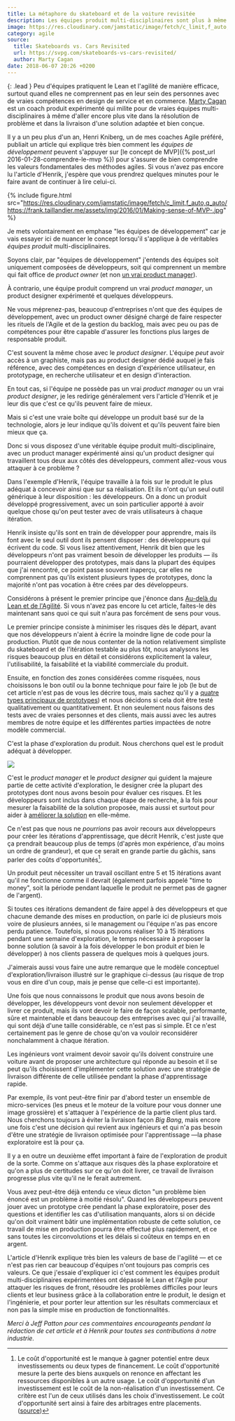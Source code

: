 ```yaml
---
title: La métaphore du skateboard et de la voiture revisitée
description: Les équipes produit multi-disciplinaires sont plus à même de proposer et de livrer des solutions qui apportent de la valeur à la foi à leurs clients et à leur modèle commercial.
image: https://res.cloudinary.com/jamstatic/image/fetch/c_limit,f_auto,q_auto,w_609/https://frank.taillandier.me/assets/img/2016/01/Making-sense-of-MVP-.jpg
category: agile
source:
  title: Skateboards vs. Cars Revisited
  url: https://svpg.com/skateboards-vs-cars-revisited/
  author: Marty Cagan
date: 2018-06-07 20:26 +0200
---
```


{: .lead }
Peu d'équipes pratiquent le Lean et l'agilité de manière efficace, surtout quand
elles ne comprennent pas en leur sein des personnes avec de vraies compétences
en design de service et en commerce.
[Marty Cagan](https://svpg.com/author/marty/) est un coach produit expérimenté
qui milite pour de vraies équipes multi-disciplinaires à même d'aller encore
plus vite dans la résolution de problème et dans la livraison d'une solution
adaptée et bien conçue.

Il y a un peu plus d'un an, Henri Kniberg, un de mes coaches Agile préféré, publiait un article qui explique très bien comment les _équipes de développement_ peuvent s'appuyer sur [le concept de MVP]({% post_url 2016-01-28-comprendre-le-mvp %}) pour s'assurer de bien comprendre les valeurs fondamentales des méthodes agiles. Si vous n'avez pas encore lu l'article d'Henrik, j'espère que vous prendrez quelques minutes pour le faire avant de continuer à lire celui-ci.

{% include figure.html src="https://res.cloudinary.com/jamstatic/image/fetch/c_limit,f_auto,q_auto/https://frank.taillandier.me/assets/img/2016/01/Making-sense-of-MVP-.jpg" %}

Je mets volontairement en emphase "les équipes de développement" car je vais essayer ici de nuancer le concept lorsqu'il s'applique à de véritables _équipes produit_ multi-disciplinaires.

Soyons clair, par "équipes de développement" j'entends des équipes soit uniquement composées de développeurs, soit qui comprennent un membre qui fait office de _product owner_ (et non [un vrai product manager](https://svpg.com/product-manager-vs-product-owner-revisited/)).

À contrario, une équipe produit comprend un vrai _product manager_, un product designer expérimenté et quelques développeurs.

Ne vous méprenez-pas, beaucoup d'entreprises n'ont que des équipes de développement, avec un product owner désigné chargé de faire respecter les rituels de l'Agile et de la gestion du backlog, mais avec peu ou pas de compétences pour être capable d'assurer les fonctions plus larges de responsable produit.

C'est souvent la même chose avec le _product designer_. L'équipe _peut_ avoir accès à un graphiste, mais pas au product designer dédié auquel je fais référence, avec des compétences en design d'expérience utilisateur, en prototypage, en recherche utilisateur et en design d'interaction.

En tout cas, si l'équipe ne possède pas un vrai _product manager_ ou un vrai _product designer_, je les redirige généralement vers l'article d'Henrik et je leur dis que c'est ce qu'ils peuvent faire de mieux.

Mais si c'est une vraie boîte qui développe un produit basé sur de la technologie, alors je leur indique qu'ils doivent et qu'ils peuvent faire bien mieux que ça.

Donc si vous disposez d'une véritable équipe produit multi-disciplinaire, avec un product manager expérimenté ainsi qu'un product designer qui travaillent tous deux aux côtés des développeurs, comment allez-vous vous attaquer à ce problème ?

Dans l'exemple d'Henrik, l'équipe travaille à la fois sur le produit le plus adéquat à concevoir ainsi que sur sa réalisation. Et ils n'ont qu'un seul outil générique à leur disposition : les développeurs. On a donc un produit développé progressivement, avec un soin particulier apporté à avoir quelque chose qu'on peut tester avec de vrais utilisateurs à chaque itération.

Henrik insiste qu'ils sont en train de développer pour apprendre, mais ils font avec le seul outil dont ils pensent disposer : des développeurs qui écrivent du code. Si vous lisez attentivement, Henrik dit bien que les développeurs n'ont pas vraiment besoin de développer les produits — ils pourraient développer des prototypes, mais dans la plupart des équipes que j'ai rencontré, ce point passe souvent inaperçu, car elles ne comprennent pas qu'ils existent plusieurs types de prototypes, donc la majorité n'ont pas vocation à être crées par des développeurs.

Considérons à présent le premier principe que j'énonce dans [Au-delà du Lean et de l'Agilité](https://svpg.com/beyond-lean-and-agile/). Si vous n'avez pas encore lu cet article, faites-le dès maintenant sans quoi ce qui suit n'aura pas forcément de sens pour vous.

Le premier principe consiste à minimiser les risques dès le départ, avant que nos développeurs n'aient à écrire la moindre ligne de code pour la production. Plutôt que de nous contenter de la notion relativement simpliste du skateboard et de l'itération testable au plus tôt, nous analysons les risques beaucoup plus en détail et considérons explicitement la valeur, l'utilisabilité, la faisabilité et la viabilité commerciale du produit.

Ensuite, en fonction des zones considérées comme risquées, nous choisissons le bon outil ou la bonne technique pour faire le job (le but de cet article n'est pas de vous les décrire tous, mais sachez qu'il y a [quatre types principaux de prototypes](https://svpg.com/flavors-of-prototypes/)) et nous décidons si cela doit être testé qualitativement ou quantitativement. Et non seulement nous faisons des tests avec de vraies personnes et des clients, mais aussi avec les autres membres de notre équipe et les différentes parties impactées de notre modèle commercial.

C'est la phase d'exploration du produit. Nous cherchons quel est le produit adéquat à développer.

![](https://res.cloudinary.com/jamstatic/image/fetch/c_limit,f_auto,q_auto,w_720/https://svpg.com/wp-content/uploads/2018/05/henrik2.png)

C'est le _product manager_ et le _product designer_ qui guident la majeure partie de cette activité d'exploration, le designer crée la plupart des prototypes dont nous avons besoin pour évaluer ces risques. Et les développeurs sont inclus dans chaque étape de recherche, à la fois pour mesurer la faisabilité de la solution proposée, mais aussi et surtout pour aider à [améliorer la solution](https://svpg.com/customer-inspired-technology-enabled/) en elle-même.

Ce n'est pas que nous ne _pourrions_ pas avoir recours aux développeurs pour créer les itérations d'apprentissage, que décrit Henrik, c'est juste que ça prendrait beaucoup plus de temps (d'après mon expérience, d'au moins un ordre de grandeur), et que ce serait en grande partie du gâchis, sans parler des coûts d'opportunités[^1].

[^1]: Le coût d'opportunité est le manque à gagner potentiel entre deux investissements ou deux types de financement. Le coût d'opportunité mesure la perte des biens auxquels on renonce en affectant les ressources disponibles à un autre usage. Le coût d'opportunité d'un investissement est le coût de la non-réalisation d'un investissement. Ce critère est l'un de ceux utilisés dans les choix d'investissement. Le coût d'opportunité sert ainsi à faire des arbitrages entre placements. ([source](https://www.mataf.net/fr/edu/glossaire/cout-d-opportunite))

Un produit peut nécessiter un travail oscillant entre 5 et 15 itérations avant qu'il ne fonctionne comme il devrait (également parfois appelé "time to money", soit la période pendant laquelle le produit ne permet pas de gagner de l'argent).

Si toutes ces itérations demandent de faire appel à des développeurs et que chacune demande des mises en production, on parle ici de plusieurs mois voire de plusieurs années, si le management ou l'équipe n'as pas encore perdu patience. Toutefois, si nous pouvons réaliser 10 à 15 itérations pendant une semaine d'exploration, le temps nécessaire à proposer la bonne solution (à savoir à la fois développer le bon produit _et_ bien le développer) à nos clients passera de quelques mois à quelques jours.

J'aimerais aussi vous faire une autre remarque que le modèle conceptuel d'exploration/livraison illustré sur le graphique ci-dessus (au risque de trop vous en dire d'un coup, mais je pense que celle-ci est importante).

Une fois que nous connaissons le produit que nous avons besoin de développer, les développeurs vont devoir non seulement développer et livrer ce produit, mais ils vont devoir le faire de façon scalable, performante, sûre et maintenable et dans beaucoup des entreprises avec qui j'ai travaillé, qui sont déjà d'une taille considérable, ce n'est pas si simple. Et ce n'est certainement pas le genre de chose qu'on va vouloir reconsidérer nonchalamment à chaque itération.

Les ingénieurs vont vraiment devoir savoir qu'ils doivent construire une voiture avant de proposer une architecture qui réponde au besoin et il se peut qu'ils choisissent d'implémenter cette solution avec une stratégie de livraison différente de celle utilisée pendant la phase d'apprentissage rapide.

Par exemple, ils vont peut-être finir par d'abord tester un ensemble de micro-services (les pneus et le moteur de la voiture pour vous donner une image grossière) et s'attaquer à l'expérience de la partie client plus tard. Nous cherchons toujours à éviter la livraison façon _Big Bang_, mais encore une fois c'est une décision qui revient aux ingénieurs et qui n'a pas besoin d'être une stratégie de livraison optimisée pour l'apprentissage —la phase exploratoire est là pour ça.

Il y a en outre un deuxième effet important à faire de l'exploration de produit de la sorte. Comme on s'attaque aux risques dès la phase exploratoire et qu'on a plus de certitudes sur ce qu'on doit livrer, ce travail de livraison progresse plus vite qu'il ne le ferait autrement.

Vous avez peut-être déjà entendu ce vieux dicton "un problème bien énoncé est un problème à moitié résolu".
Quand les développeurs peuvent jouer avec un prototype crée pendant la phase exploratoire, poser des questions et identifier les cas d'utilisation manquants, alors si on décide qu'on doit vraiment bâtir une implémentation robuste de cette solution, ce travail de mise en production pourra être effectué plus rapidement, et ce sans toutes les circonvolutions et les délais si coûteux en temps en en argent.

L'article d'Henrik explique très bien les valeurs de base de l'agilité — et ce n'est pas rien car beaucoup d'équipes n'ont toujours pas compris ces valeurs. Ce que j'essaie d'expliquer ici c'est comment les équipes produit multi-disciplinaires expérimentées ont dépassé le Lean et l'Agile pour attaquer les risques de front, résoudre les problèmes difficiles pour leurs clients et leur business grâce à la collaboration entre le produit, le design et l'ingénierie, et pour porter leur attention sur les résultats commerciaux et non pas la simple mise en production de fonctionnalités.

_Merci à Jeff Patton pour ces commentaires encourageants pendant la rédaction de cet article et à Henrik pour toutes ses contributions à notre industrie._
